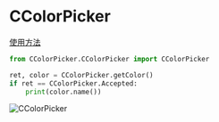 # CColorPicker

[使用方法](/TestCColorPicker.py)

```python
from CColorPicker.CColorPicker import CColorPicker

ret, color = CColorPicker.getColor()
if ret == CColorPicker.Accepted:
    print(color.name())
```

![CColorPicker](/ScreenShot/CColorPicker.gif)